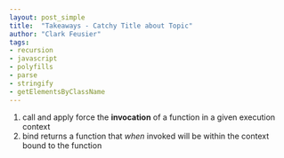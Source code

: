 ```yaml
---
layout: post_simple
title:  "Takeaways - Catchy Title about Topic"
author: "Clark Feusier"
tags:
- recursion
- javascript
- polyfills
- parse
- stringify
- getElementsByClassName
---
```


1. call and apply force the **invocation** of a function in a given execution context
2. bind returns a function that *when* invoked will be within the context bound to the function